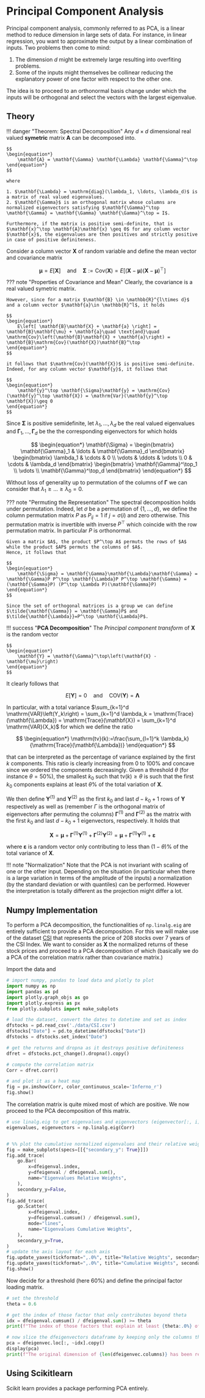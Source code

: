 # Principal Component Analysis

Principal component analysis, commonly referred to as PCA, is a linear method to reduce dimension in large sets of data.
For instance, in linear regression, you want to approximate the output by a linear combination of inputs.
Two problems then come to mind:

1. The dimension $d$ might be extremely large resulting into overfiting problems.
2. Some of the inputs might themselves be collinear reducing the explanatory power of one factor with respect to the other one.


The idea is to proceed to an orthonormal basis change under which the inputs will be orthogonal and select the vectors with the largest eigenvalue.

## Theory

!!! danger "Theorem: Spectral Decomposition"
    Any $d\times d$ dimensional real valued **symetric** matrix $\mathbf{A}$ can be decomposed into.

    $$
    \begin{equation*}
        \mathbf{A} = \mathbf{\Gamma} \mathbf{\Lambda} \mathbf{\Gamma}^\top
    \end{equation*}
    $$

    where
    
    1. $\mathbf{\Lambda} = \mathrm{diag}(\lambda_1, \ldots, \lambda_d)$ is a matrix of real valued eigenvalues.
    2. $\mathbf{\Gamma}$ is an orthogonal matrix whose columns are normalized eigenvectors satisfying $\mathbf{\Gamma}^\top \mathbf{\Gamma} = \mathbf{\Gamma} \mathbf{\Gamma}^\top = I$.

    Furthermore, if the matrix is positive semi-definite, that is $\mathbf{x}^\top \mathbf{A}\mathbf{x} \geq 0$ for any column vector $\mathbf{x}$, the eigenvalues are then positives and strictly positive in case of positive definiteness.

Consider a column vector $\mathbf{X}$ of random variable and define the mean vector and covariance matrix

$$
\begin{equation*}
    \mathbf{\mu} = E\left[\mathbf{X}\right] \quad \text{and} \quad \mathbf{\Sigma} :=\mathrm{Cov}(\mathbf{X})= E\left[\left(\mathbf{X}-\mathbf{\mu}\right)\left(\mathbf{X} - \mathbf{\mu}\right)^\top\right]
\end{equation*}
$$

??? note "Properties of Covariance and Mean"
    Clearly, the covariance is a real valued symetric matrix.

    However, since for a matrix $\mathbf{B} \in \mathbb{R}^{l\times d}$ and a column vector $\mathbf{a}\in \mathbb{R}^l$, it holds

    $$
    \begin{equation*}
        E\left[ \mathbf{B}\mathbf{X} + \mathbf{a} \right] = \mathbf{B}\mathbf{\mu} + \mathbf{a}\quad \text{and}\quad \mathrm{Cov}\left(\mathbf{B}\mathbf{X} + \mathbf{a}\right) = \mathbf{B}\mathrm{Cov}(\mathbf{X})\mathbf{B}^\top
    \end{equation*}
    $$

    it follows that $\mathrm{Cov}(\mathbf{X})$ is positive semi-definite.
    Indeed, for any column vector $\mathbf{y}$, it follows that
    
    $$
    \begin{equation*}
        \mathbf{y}^\top \mathbf{\Sigma}\mathbf{y} = \mathrm{Cov}(\mathbf{y}^\top \mathbf{X}) = \mathrm{Var}(\mathbf{y}^\top \mathbf{X})\geq 0
    \end{equation*}
    $$


Since $\mathbf{\Sigma}$ is positive semidefinite, let $\lambda_{1}, \ldots, \lambda_{d}$ be the real valued eigenvalues and $\mathbf{\Gamma}_1, \ldots,\mathbf{\Gamma}_d$ be the the corresponding eigenvectors for which holds

$$
\begin{equation*}
    \mathbf{\Sigma} = 
    \begin{bmatrix}
    \mathbf{\Gamma}_1 & \ldots & \mathbf{\Gamma}_d
    \end{bmatrix}
    \begin{bmatrix}
    \lambda_1 & \cdots & 0 \\
    \vdots & \ddots & \vdots \\
    0 & \cdots & \lambda_d
    \end{bmatrix}
    \begin{bmatrix}
    \mathbf{\Gamma}^\top_1 \\ \vdots \\ \mathbf{\Gamma}^\top_d
    \end{bmatrix}
\end{equation*}
$$

Without loss of generality up to permutation of the columns of $\mathbf{\Gamma}$ we can consider that $\lambda_1\geq \ldots \geq \lambda_0 =0$.

??? note "Permuting the Representation"
    The spectral decomposition holds under permutation.
    Indeed, let $\sigma$ be a permutation of $\{1, \ldots, d\}$, we define the column permutation matrix $P$ as $P_{ij} = 1$ if $j =\sigma(i)$ and zero otherwise.
    This permutation matrix is invertible with inverse $P^\top$ which coincide with the row permutation matrix.
    In particular $P$ is orthonormal.

    Given a matrix $A$, the product $P^\top A$ permuts the rows of $A$ while the product $AP$ permuts the columns of $A$.
    Hence, it follows that

    $$
    \begin{equation*}
        \mathbf{\Sigma} = \mathbf{\Gamma}\mathbf{\Lambda}\mathbf{\Gamma} = \mathbf{\Gamma}P P^\top \mathbf{\Lambda}P P^\top \mathbf{\Gamma} = (\mathbf{\Gamma}P) (P^\top \Lambda P)(\mathbf{\Gamma}P)
    \end{equation*}
    $$

    Since the set of orthogonal matrices is a group we can define $\tilde{\mathbf{\Gamma}} = \mathbf{\Gamma}P$ and $\tilde{\mathbf{\Lambda}}=P^\top \mathbf{\Lambda}P$.



!!! success "**PCA Decomposition**"
    The *Principal component transform* of $\mathbf{X}$ is the random vector

    $$
    \begin{equation*}
        \mathbf{Y} = \mathbf{\Gamma}^\top\left(\mathbf{X} - \mathbf{\mu}\right)
    \end{equation*}
    $$


It clearly follows that

$$
\begin{equation*}
    E\left[\mathbf{Y}\right] = 0 \quad \text{and}\quad \mathrm{COV}(\mathbf{Y}) = \mathbf{\Lambda}
\end{equation*}
$$

In particular, with a total variance $\sum_{k=1}^d \mathrm{VAR}\left(Y_k\right) = \sum_{k=1}^d \lambda_k = \mathrm{Trace}(\mathbf{\Lambda}) = \mathrm{Trace}(\mathbf{X}) = \sum_{k=1}^d \mathrm{VAR}(X_k)$ for which we define the ratio

$$
\begin{equation*}
    \mathrm{tv}(k):=\frac{\sum_{l=1}^k \lambda_k}{\mathrm{Trace}(\mathbf{\Lambda})}
\end{equation*}
$$

that can be interpreted as the percentage of variance explained by the first $k$ components.
This ratio is clearly increasing from $0$ to $100\%$ and concave since we ordered the components decreasingly.
Given a threshold $\theta$ (for instance $\theta = 50\%$), the smallest $k_0$ such that $\mathrm{tv}(k)\geq \theta$ is such that the first $k_0$ components explains at least $\theta \%$ of the total variation of $\mathbf{X}$.

We then define $\mathbf{Y}^{(1)}$ and $\mathbf{Y}^{(2)}$ as the first $k_0$ and last $d-k_0+1$ rows of $\mathbf{Y}$ respectively as well as (remember $\Gamma$ is the orthogonal matrix of eigenvectors after permuting the columns) $\mathbf{\Gamma}^{(1)}$ and $\mathbf{\Gamma}^{(2)}$ as the matrix with the first $k_0$ and last $d-k_0+1$ eigenvectors, respectively.
It holds that

$$
\begin{equation*}
  \mathbf{X} = \mathbf{\mu} + \mathbf{\Gamma}^{(1)}\mathbf{Y}^{(1)}+ \mathbf{\Gamma}^{(2)}\mathbf{Y}^{(2)} = \mathbf{\mu} + \mathbf{\Gamma}^{(1)}\mathbf{Y}^{(1)} + \mathbf{\varepsilon}
\end{equation*}
$$

where $\mathbf{\varepsilon}$ is a random vector only contributing to less than $(1-\theta)\%$ of the total variance of $\mathbf{X}$.


!!! note "Normalization"
    Note that the PCA is not invariant with scaling of one or the other input.
    Depending on the situation (in particular when there is a large variation in terms of the amplitude of the inputs) a normalization (by the standard deviation or with quantiles) can be performed.
    However the interpretation is totally different as the projection might differ a lot.


## Numpy Implementation

To perform a PCA decomposition, the functionalities of `np.linalg.eig` are entirely sufficient to provide a PCA decomposition.
For this we will make use of the dataset [CSI](./../../data/CSI.csv) that represents the price of 208 stocks over 7 years of the CSI Index.
We want to consider as $\mathbf{X}$ the normalized returns of these stock prices and proceed to a PCA decomposition of which (basically we do a PCA of the correlation matrix rather than covariance matrix.)


Import the data and 

```py
# import numpy, pandas to load data and plotly to plot
import numpy as np
import pandas as pd
import plotly.graph_objs as go
import plotly.express as px
from plotly.subplots import make_subplots

# load the dataset, convert the dates to datetime and set as index
dfstocks = pd.read_csv('./data/CSI.csv')
dfstocks["Date"] = pd.to_datetime(dfstocks["Date"])
dfstocks = dfstocks.set_index("Date")

# get the returns and dropna as it destroys positive definiteness
dfret = dfstocks.pct_change().dropna().copy()

# compute the correlation matrix
Corr = dfret.corr() 

# and plot it as a heat map
fig = px.imshow(Corr, color_continuous_scale='Inferno_r')
fig.show()

```
The correlation matrix is quite mixed most of which are positive.
We now proceed to the PCA decomposition of this matrix.


```py
# use linalg.eig to get eigenvalues and eigenvectors (eigenvector[:, i] is the ith eigenvector)
eigenvalues, eigenvectors = np.linalg.eig(Corr)


# %% plot the cumulative normalized eigenvalues and their relative weights with two different y-axi
fig = make_subplots(specs=[[{"secondary_y": True}]])
fig.add_trace(
    go.Bar(
        x=dfeigenval.index,
        y=dfeigenval / dfeigenval.sum(),
        name="Eigenvalues Relative Weights",
    ),
    secondary_y=False,
)
fig.add_trace(
    go.Scatter(
        x=dfeigenval.index,
        y=dfeigenval.cumsum() / dfeigenval.sum(),
        mode="lines",
        name="Eigenvalues Cumulative Weights",
    ),
    secondary_y=True,
)
# update the axis layout for each axis
fig.update_yaxes(tickformat=",.0%", title="Relative Weights", secondary_y=False)
fig.update_yaxes(tickformat=",.0%", title="Cumulative Weights", secondary_y=True)
fig.show()
```

Now decide for a threshold (here $60\%$) and define the principal factor loading matrix.

```py
# set the threshold
theta = 0.6

# get the index of those factor that only contributes beyond theta
idx = dfeigenval.cumsum() / dfeigenval.sum() >= theta
print(f"The index of those factors that explain at least {theta:.0%} of the variance are:{~idx}")

# now slice the dfeigenvectors dataframe by keeping only the columns that are in ~idx
pca = dfeigenvec.loc[:, ~idx].copy()
display(pca)
print(f"The original dimension of {len(dfeigenvec.columns)} has been reduced to {len(pca.columns)}")
```


## Using Scikitlearn

Scikit learn provides a package performing PCA entirely.

